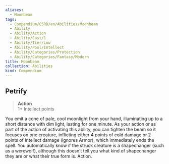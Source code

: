 ```yaml
---
aliases:
  - Moonbeam
tags:
  - Compendium/CSRD/en/Abilities/Moonbeam
  - Ability
  - Ability/Action
  - Ability/Cost/1
  - Ability/Tier/Low
  - Ability/Pool/Intellect
  - Ability/Categories/Protection
  - Ability/Categories/Fantasy/Modern
title: Moonbeam
collection: Abilities
kind: Compendium
---
```

## Petrify  
>**Action**  
>1+ Intellect points
  
You emit a cone of pale, cool moonlight from your hand, illuminating up to a short distance with dim light, lasting for one minute. As your action or as part of the action of activating this ability, you can tighten the beam so it focuses on one creature, inflicting either 4 points of cold damage or 2 points of Intellect damage (ignores Armor), which immediately ends the spell. You automatically know if the struck creature is a shapechanger (such as a  werewolf), although this doesn’t tell you what kind of shapechanger they are or what their true form is. Action.

